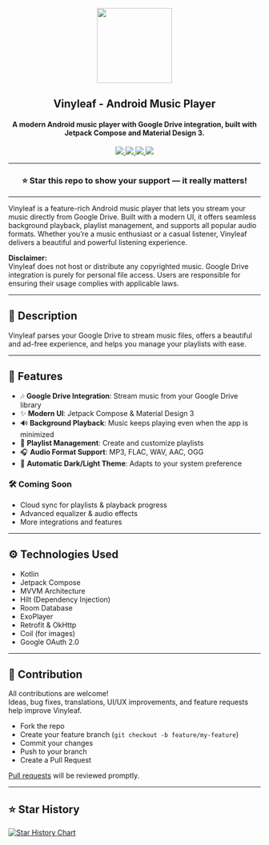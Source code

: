 <p align="center">
  <a href="https://github.com/HarshShinde0/vinyleaf">
    <img src="https://cdn.midjourney.com/69275306-9024-484a-8a7d-986f6420ed5f/grid_0.png" width="150">
  </a>
</p>

<h2 align="center"><b>Vinyleaf - Android Music Player</b></h2>
<h4 align="center">A modern Android music player with Google Drive integration, built with Jetpack Compose and Material Design 3.</h4>

<p align="center">
  <a href="https://github.com/HarshShinde0/vinyleaf/releases">
    <img src="https://img.shields.io/github/issues/HarshShinde0/vinyleaf">
  </a>
  <a href="https://github.com/HarshShinde0/vinyleaf">
    <img src="https://img.shields.io/github/stars/HarshShinde0/vinyleaf">
  </a>
  <a href="https://github.com/HarshShinde0/vinyleaf">
    <img src="https://img.shields.io/github/forks/HarshShinde0/vinyleaf">
  </a>
  <a href="https://github.com/HarshShinde0/vinyleaf/releases">
    <img src="https://img.shields.io/github/downloads/HarshShinde0/vinyleaf/total.svg">
  </a>
</p>
<hr>

<h3 align="center">⭐ Star this repo to show your support — it really matters!</h3>

---

Vinyleaf is a feature-rich Android music player that lets you stream your music directly from Google Drive. Built with a modern UI, it offers seamless background playback, playlist management, and supports all popular audio formats. Whether you’re a music enthusiast or a casual listener, Vinyleaf delivers a beautiful and powerful listening experience.

**Disclaimer:**  
Vinyleaf does not host or distribute any copyrighted music. Google Drive integration is purely for personal file access. Users are responsible for ensuring their usage complies with applicable laws.

---

## 📝 Description

Vinyleaf parses your Google Drive to stream music files, offers a beautiful and ad-free experience, and helps you manage your playlists with ease.

---

## 🚀 Features

- 🎶 **Google Drive Integration**: Stream music from your Google Drive library
- ✨ **Modern UI**: Jetpack Compose & Material Design 3
- 🔊 **Background Playback**: Music keeps playing even when the app is minimized
- 📁 **Playlist Management**: Create and customize playlists
- 🎧 **Audio Format Support**: MP3, FLAC, WAV, AAC, OGG
- 🌙 **Automatic Dark/Light Theme**: Adapts to your system preference

### 🛠️ Coming Soon

- Cloud sync for playlists & playback progress
- Advanced equalizer & audio effects
- More integrations and features

---

## ⚙️ Technologies Used

- Kotlin
- Jetpack Compose
- MVVM Architecture
- Hilt (Dependency Injection)
- Room Database
- ExoPlayer
- Retrofit & OkHttp
- Coil (for images)
- Google OAuth 2.0

---

## 🤝 Contribution

All contributions are welcome!  
Ideas, bug fixes, translations, UI/UX improvements, and feature requests help improve Vinyleaf.

- Fork the repo
- Create your feature branch (`git checkout -b feature/my-feature`)
- Commit your changes
- Push to your branch
- Create a Pull Request

[Pull requests](https://github.com/HarshShinde0/vinyleaf/pulls) will be reviewed promptly.

---

## ⭐ Star History

[![Star History Chart](https://api.star-history.com/svg?repos=HarshShinde0/vinyleaf&type=Date)](https://www.star-history.com/#HarshShinde0/vinyleaf&Date)
